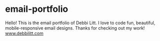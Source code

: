 # email-portfolio
Hello! This is the email portfolio of Debbi Litt.
I love to code fun, beautiful, mobile-responsive email designs. 
Thanks for checking out my work!
www.debbilitt.com
